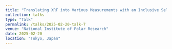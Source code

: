 ```yaml
---
title: "Translating XRF into Various Measurements with an Inclusive Self-Supervised Model"
collection: talks
type: "Talk"
permalink: /talks/2025-02-20-talk-7
venue: "National Institute of Polar Research"
date: 2025-02-20
location: "Tokyo, Japan"
---
```

